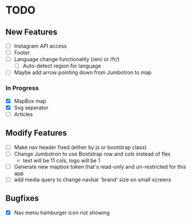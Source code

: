 # TODO

## New Features

- [ ] Instagram API access
- [ ] Footer
- [ ] Language change functionality (/en/ or /fr/)
  - [ ] Auto-detect region for language
- [ ] Maybe add arrow pointing down from Jumbotron to map

### In Progress

- [x] MapBox map
- [x] Svg seperator
- [ ] Articles

## Modify Features

- [ ] Make nav header fixed (either by js or bootstrap class)
- [ ] Change Jumbotron to use Bootstrap row and cols instead of flex
  - text will be 11 cols, logo will be 1
- [ ] Generate new mapbox token that's read-only and uri-restricted for this app
- [ ] add media query to change navbar 'brand' size on small screens

## Bugfixes

- [x] Nav menu hamburger icon not showing
